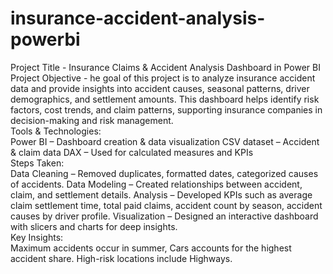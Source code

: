 # insurance-accident-analysis-powerbi
Project Title - Insurance Claims & Accident Analysis Dashboard in Power BI
<br>
Project Objective - he goal of this project is to analyze insurance accident data and provide insights into accident causes, seasonal patterns, driver demographics, and settlement amounts. This dashboard helps identify risk factors, cost trends, and claim patterns, supporting insurance companies in decision-making and risk management.
<br>
Tools & Technologies:
<br>
Power BI – Dashboard creation & data visualization
CSV dataset – Accident & claim data
DAX – Used for calculated measures and KPIs
<br>
Steps Taken:
<br>
Data Cleaning – Removed duplicates, formatted dates, categorized causes of accidents.
Data Modeling – Created relationships between accident, claim, and settlement details.
Analysis – Developed KPIs such as average claim settlement time, total paid claims, accident count by season, accident causes by driver profile.
Visualization – Designed an interactive dashboard with slicers and charts for deep insights.
<br>
Key Insights:
<br>
Maximum accidents occur in summer,
Cars accounts for the highest accident share.
High-risk locations include Highways.
